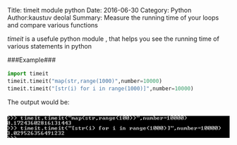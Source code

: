 Title: timeit module python
Date: 2016-06-30
Category: Python
Author:kaustuv deolal
Summary: Measure the running time of your loops and compare various functions

*timeit*  is a usefule python module , that helps you see the running time of various statements in python

###Example###

 ```python
 import timeit 
 timeit.timeit("map(str,range(1000)",number=10000)
 timeit.timeit("[str(i) for i in range(1000)]",number=10000)
 ```

 The output would be:
###

 ![alt text](https://raw.githubusercontent.com/Vutsuak16/Vutsuak16.github.io/master/images/timeit.PNG )

 


